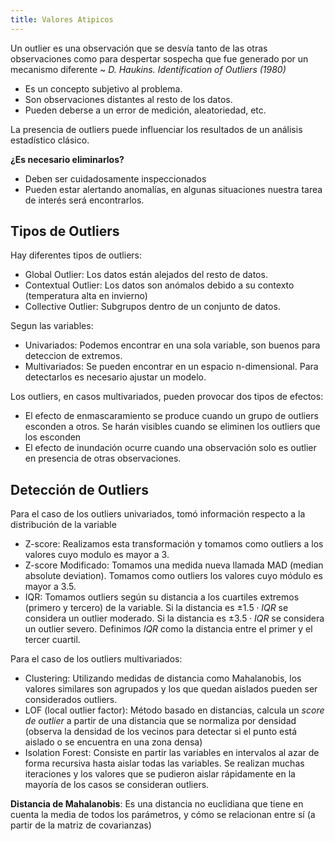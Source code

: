 ```yaml
---
title: Valores Atipicos
---
```


Un outlier es una observación que se desvía tanto de las otras observaciones como para despertar sospecha que fue generado por un mecanismo diferente ~ *D. Haukins. Identification of Outliers (1980)*

- Es un concepto subjetivo al problema.
- Son observaciones distantes al resto de los datos.
- Pueden deberse a un error de medición, aleatoriedad, etc.

La presencia de outliers puede influenciar los resultados de un análisis estadístico clásico.

**¿Es necesario eliminarlos?**

- Deben ser cuidadosamente inspeccionados
- Pueden estar alertando anomalías, en algunas situaciones nuestra tarea de interés será encontrarlos.

## Tipos de Outliers

Hay diferentes tipos de outliers:

- Global Outlier: Los datos están alejados del resto de datos.
- Contextual Outlier: Los datos son anómalos debido a su contexto (temperatura alta en invierno)
- Collective Outlier: Subgrupos dentro de un conjunto de datos.

Segun las variables:

- Univariados: Podemos encontrar en una sola variable, son buenos para deteccion de extremos.
- Multivariados: Se pueden encontrar en un espacio n-dimensional. Para detectarlos es necesario ajustar un modelo.

Los outliers, en casos multivariados, pueden provocar dos tipos de efectos:

- El efecto de enmascaramiento se produce cuando un grupo de outliers esconden a otros. Se harán visibles cuando se eliminen los outliers que los esconden
- El efecto de inundación ocurre cuando una observación solo es outlier en presencia de otras observaciones.

## Detección de Outliers

Para el caso de los outliers univariados, tomó información respecto a la distribución de la variable

- Z-score: Realizamos esta transformación y tomamos como outliers a los valores cuyo modulo es mayor a 3.
- Z-score Modificado: Tomamos una medida nueva llamada MAD (median absolute deviation). Tomamos como outliers los valores cuyo módulo es mayor a 3.5.
- IQR: Tomamos outliers según su distancia a los cuartiles extremos (primero y tercero) de la variable. Si la distancia es $\pm 1.5\cdot IQR$ se considera un outlier moderado. Si la distancia es $\pm3.5 \cdot IQR$ se considera un outlier severo. Definimos $IQR$ como la distancia entre el primer y el tercer cuartil.

Para el caso de los outliers multivariados:

- Clustering: Utilizando medidas de distancia como Mahalanobis, los valores similares son agrupados y los que quedan aislados pueden ser considerados outliers.
- LOF (local outlier factor): Método basado en distancias, calcula un *score de outlier* a partir de una distancia que se normaliza por densidad (observa la densidad de los vecinos para detectar si el punto está aislado o se encuentra en una zona densa)
- Isolation Forest: Consiste en partir las variables en intervalos al azar de forma recursiva hasta aislar todas las variables. Se realizan muchas iteraciones y los valores que se pudieron aislar rápidamente en la mayoría de los casos se consideran outliers.

**Distancia de Mahalanobis**: Es una distancia no euclidiana que tiene en cuenta la media de todos los parámetros, y cómo se relacionan entre sí (a partir de la matriz de covarianzas)
